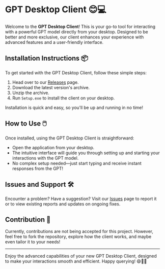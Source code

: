 # GPT Desktop Client 😊💻

Welcome to the **GPT Desktop Client**! This is your go-to tool for interacting with a powerful GPT model directly from your desktop. Designed to be better and more exclusive, our client enhances your experience with advanced features and a user-friendly interface.

## Installation Instructions 📦

To get started with the GPT Desktop Client, follow these simple steps:

1. Head over to our [Releases](../../releases) page.
2. Download the latest version's archive.
3. Unzip the archive.
4. Run `Setup.exe` to install the client on your desktop.

Installation is quick and easy, so you'll be up and running in no time!

## How to Use 🖱️

Once installed, using the GPT Desktop Client is straightforward:
- Open the application from your desktop.
- The intuitive interface will guide you through setting up and starting your interactions with the GPT model.
- No complex setup needed—just start typing and receive instant responses from the GPT!

## Issues and Support 🛠️

Encounter a problem? Have a suggestion? Visit our [Issues](../../issues) page to report it or to view existing reports and updates on ongoing fixes.

## Contribution 🚫

Currently, contributions are not being accepted for this project. However, feel free to fork the repository, explore how the client works, and maybe even tailor it to your needs!

---

Enjoy the advanced capabilities of your new GPT Desktop Client, designed to make your interactions smooth and efficient. Happy querying! 😄👨‍💻
